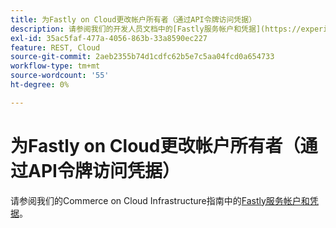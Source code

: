 ```yaml
---
title: 为Fastly on Cloud更改帐户所有者（通过API令牌访问凭据）
description: 请参阅我们的开发人员文档中的[Fastly服务帐户和凭据](https://experienceleague.adobe.com/en/docs/commerce-cloud-service/user-guide/cdn/fastly#fastly-service-account-and-credentials)。
exl-id: 35ac5faf-477a-4056-863b-33a8590ec227
feature: REST, Cloud
source-git-commit: 2aeb2355b74d1cdfc62b5e7c5aa04fcd0a654733
workflow-type: tm+mt
source-wordcount: '55'
ht-degree: 0%

---
```


# 为Fastly on Cloud更改帐户所有者（通过API令牌访问凭据）

请参阅我们的Commerce on Cloud Infrastructure指南中的[Fastly服务帐户和凭据](https://experienceleague.adobe.com/docs/commerce-cloud-service/user-guide/cdn/setup-fastly/fastly-configuration.html?lang=en#test-fastly-credentials)。

